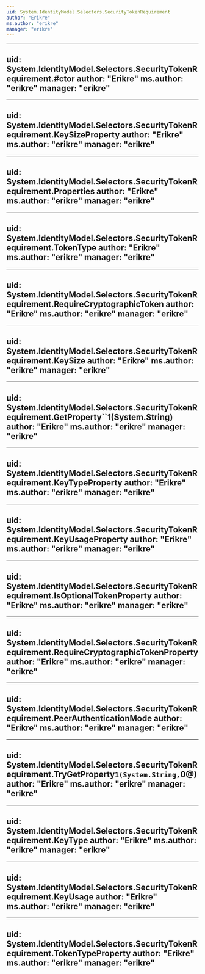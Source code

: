 ```yaml
---
uid: System.IdentityModel.Selectors.SecurityTokenRequirement
author: "Erikre"
ms.author: "erikre"
manager: "erikre"
---
```


---
uid: System.IdentityModel.Selectors.SecurityTokenRequirement.#ctor
author: "Erikre"
ms.author: "erikre"
manager: "erikre"
---

---
uid: System.IdentityModel.Selectors.SecurityTokenRequirement.KeySizeProperty
author: "Erikre"
ms.author: "erikre"
manager: "erikre"
---

---
uid: System.IdentityModel.Selectors.SecurityTokenRequirement.Properties
author: "Erikre"
ms.author: "erikre"
manager: "erikre"
---

---
uid: System.IdentityModel.Selectors.SecurityTokenRequirement.TokenType
author: "Erikre"
ms.author: "erikre"
manager: "erikre"
---

---
uid: System.IdentityModel.Selectors.SecurityTokenRequirement.RequireCryptographicToken
author: "Erikre"
ms.author: "erikre"
manager: "erikre"
---

---
uid: System.IdentityModel.Selectors.SecurityTokenRequirement.KeySize
author: "Erikre"
ms.author: "erikre"
manager: "erikre"
---

---
uid: System.IdentityModel.Selectors.SecurityTokenRequirement.GetProperty``1(System.String)
author: "Erikre"
ms.author: "erikre"
manager: "erikre"
---

---
uid: System.IdentityModel.Selectors.SecurityTokenRequirement.KeyTypeProperty
author: "Erikre"
ms.author: "erikre"
manager: "erikre"
---

---
uid: System.IdentityModel.Selectors.SecurityTokenRequirement.KeyUsageProperty
author: "Erikre"
ms.author: "erikre"
manager: "erikre"
---

---
uid: System.IdentityModel.Selectors.SecurityTokenRequirement.IsOptionalTokenProperty
author: "Erikre"
ms.author: "erikre"
manager: "erikre"
---

---
uid: System.IdentityModel.Selectors.SecurityTokenRequirement.RequireCryptographicTokenProperty
author: "Erikre"
ms.author: "erikre"
manager: "erikre"
---

---
uid: System.IdentityModel.Selectors.SecurityTokenRequirement.PeerAuthenticationMode
author: "Erikre"
ms.author: "erikre"
manager: "erikre"
---

---
uid: System.IdentityModel.Selectors.SecurityTokenRequirement.TryGetProperty``1(System.String,``0@)
author: "Erikre"
ms.author: "erikre"
manager: "erikre"
---

---
uid: System.IdentityModel.Selectors.SecurityTokenRequirement.KeyType
author: "Erikre"
ms.author: "erikre"
manager: "erikre"
---

---
uid: System.IdentityModel.Selectors.SecurityTokenRequirement.KeyUsage
author: "Erikre"
ms.author: "erikre"
manager: "erikre"
---

---
uid: System.IdentityModel.Selectors.SecurityTokenRequirement.TokenTypeProperty
author: "Erikre"
ms.author: "erikre"
manager: "erikre"
---
